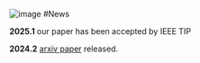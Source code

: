 ![image](https://github.com/user-attachments/assets/1b17264b-ebf6-41bc-99ef-3a415f5c636e)
#News

**2025.1** our paper has been accepted by IEEE TIP

**2024.2** [arxiv paper](https://arxiv.org/pdf/2402.18922) released.
